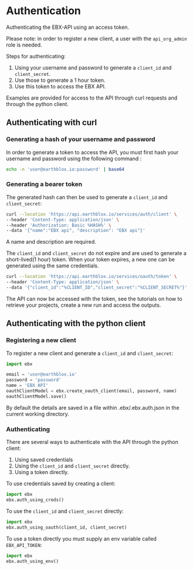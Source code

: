 # Authentication

Authenticating the EBX-API using an access token.

Please note: in order to register a new client, a user with the `api_org_admin` role is needed.

Steps for authenticating: 
1. Using your username and password to generate a `client_id` and `client_secret`. 
2. Use those to generate a 1 hour token. 
3. Use this token to access the EBX API. 

Examples are provided for access to the API through curl requests and through the python client. 

## Authenticating with curl

### Generating a hash of your username and password

In order to generate a token to access the API, you must first hash your username and password using the following command : 

```bash
echo -n 'user@earthblox.io:password' | base64
```

### Generating a bearer token

The generated hash can then be used to generate a `client_id` and `client_secret`: 

```bash
curl --location 'https://api.earthblox.io/services/auth/client' \
--header 'Content-Type: application/json' \
--header 'Authorization: Basic %HASH%' \
--data '{"name":"EBX api", "description": "EBX api"}'
```

A name and description are required.

The `client_id` and `client_secret` do not expire and are used to generate a short-lived(1 hour) token. When your token expires, a new one can be generated using the same credentials.

```bash 
curl --location 'https://api.earthblox.io/services/oauth/token' \
--header 'Content-Type: application/json' \
--data '{"client_id":"%CLIENT_ID","client_secret":"%CLIENT_SECRET%"}'
```

The API can now be accessed with the token, see the tutorials on how to retrieve your projects, create a new run and access the outputs. 

## Authenticating with the python client

### Registering a new client

To register a new client and generate a `client_id` and `client_secret`: 

```python
import ebx

email = 'user@earthblox.io'
password = 'password'
name = 'EBX API'
oauthClientModel = ebx.create_oauth_client(email, password, name)
oauthClientModel.save()
```
By default the details are saved in a file within .ebx/.ebx.auth.json in the current working directory.

### Authenticating 

There are several ways to authenticate with the API through the python client: 

1. Using saved credentials
2. Using the `client_id` and `client_secret` directly. 
3. Using a token directly. 

To use credentials saved by creating a client: 

```python 
import ebx
ebx.auth_using_creds()
```

To use the `client_id` and `client_secret` directly: 

```python
import ebx
ebx.auth_using_oauth(client_id, client_secret)
```

To use a token directly you must supply an env variable called `EBX_API_TOKEN`: 
```python
import ebx
ebx.auth_using_env()
```